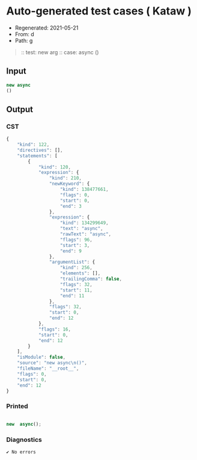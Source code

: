 # Auto-generated test cases ( Kataw )
- Regenerated: 2021-05-21
- From: d
- Path: g
> :: test: new arg
> :: case: async
>          ()
## Input

`````js
new async
()
`````
## Output

### CST

```javascript
{
    "kind": 122,
    "directives": [],
    "statements": [
        {
            "kind": 120,
            "expression": {
                "kind": 210,
                "newKeyword": {
                    "kind": 138477661,
                    "flags": 0,
                    "start": 0,
                    "end": 3
                },
                "expression": {
                    "kind": 134299649,
                    "text": "async",
                    "rawText": "async",
                    "flags": 96,
                    "start": 3,
                    "end": 9
                },
                "argumentList": {
                    "kind": 256,
                    "elements": [],
                    "trailingComma": false,
                    "flags": 32,
                    "start": 11,
                    "end": 11
                },
                "flags": 32,
                "start": 0,
                "end": 12
            },
            "flags": 16,
            "start": 0,
            "end": 12
        }
    ],
    "isModule": false,
    "source": "new async\n()",
    "fileName": "__root__",
    "flags": 0,
    "start": 0,
    "end": 12
}
```

### Printed

```javascript

new  async();
```

### Diagnostics

```javascript
✔ No errors
```

